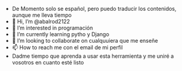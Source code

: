 - De Momento solo se español, pero puedo traducir los contenidos, aunque me lleva tiempo
- 👋 Hi, I’m @abalrod2122
- 👀 I’m interested in programación
- 🌱 I’m currently learning pytho y Django
- 💞️ I’m looking to collaborate on cualquuiera que me enseñe
- 📫 How to reach me con el email de mi perfil
- Dadme tiempo que aprenda a usar esta herramienta y me uniré a vosotros en cuanto esté listo

<!---
abalrod2122/abalrod2122 is a ✨ special ✨ repository because its `README.md` (this file) appears on your GitHub profile.
You can click the Preview link to take a look at your changes.
--->
